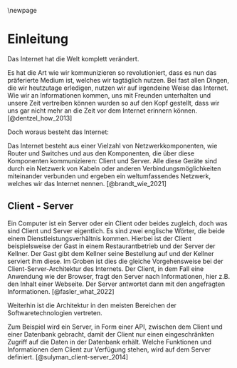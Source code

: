 \newpage
# Einleitung

Das Internet hat die Welt komplett verändert.

Es hat die Art wie wir kommunizieren so revolutioniert, dass es nun das präferierte Medium ist, welches wir tagtäglich nutzen. Bei fast allen Dingen, die wir heutzutage erledigen, nutzen wir auf irgendeine Weise das Internet. Wie wir an Informationen kommen, uns mit Freunden unterhalten und unsere Zeit vertreiben können wurden so auf den Kopf gestellt, 
dass wir uns gar nicht mehr an die Zeit vor dem Internet erinnern können. 
[@dentzel_how_2013]

Doch woraus besteht das Internet:

Das Internet besteht aus einer Vielzahl von Netzwerkkomponenten, wie Router und Switches und aus den Komponenten, die über diese Komponenten kommunizieren: Client und Server. Alle diese Geräte sind durch ein Netzwerk von Kabeln oder anderen Verbindungsmöglichkeiten miteinander verbunden und ergeben ein weltumfassendes Netzwerk, welches wir das Internet nennen.
[@brandt_wie_2021]

## Client - Server

Ein Computer ist ein Server oder ein Client oder beides zugleich, doch was sind Client und Server eigentlich. Es sind zwei englische Wörter, die beide einem Dienstleistungsverhältnis kommen. Hierbei ist der Client beispielsweise der Gast in einem Restaurantbetrieb und der Server der Kellner. Der Gast gibt dem Kellner seine Bestellung auf und der Kellner serviert ihm diese. Im Groben ist dies die gleiche Vorgehensweise bei der Client-Server-Architektur des Internets. Der Client, in dem Fall eine Anwendung wie der Browser, fragt den Server nach Informationen, hier z.B. den Inhalt einer Webseite. Der Server antwortet dann mit den angefragten Informationen. [@fasler_what_2022]

Weiterhin ist die Architektur in den meisten Bereichen der Softwaretechnologien vertreten. 

Zum Beispiel wird ein Server, in Form einer API, zwischen dem Client und einer Datenbank gebracht, damit der Client nur einen eingeschränkten Zugriff auf die Daten in der Datenbank erhält. Welche Funktionen und Informationen dem Client zur Verfügung stehen, wird auf dem Server definiert. [@sulyman_client-server_2014]

